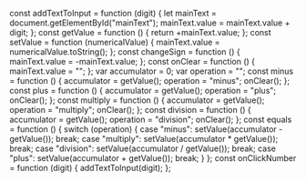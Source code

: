 const addTextToInput = function (digit) {
  let mainText = document.getElementById("mainText");
  mainText.value = mainText.value + digit;
};
const getValue = function () {
  return +mainText.value;
};
const setValue = function (numericalValue) {
  mainText.value = numericalValue.toString();
};
const changeSign = function () {
  mainText.value = -mainText.value;
};
const onClear = function () {
  mainText.value = "";
};
var accumulator = 0;
var operation = "";
const minus = function () {
  accumulator = getValue();
  operation = "minus";
  onClear();
};
const plus = function () {
  accumulator = getValue();
  operation = "plus";
  onClear();
};
const multiply = function () {
  accumulator = getValue();
  operation = "multiply";
  onClear();
};
const division = function () {
  accumulator = getValue();
  operation = "division";
  onClear();
};
const equals = function () {
  switch (operation) {
    case "minus":
      setValue(accumulator - getValue());
      break;
    case "multiply":
      setValue(accumulator * getValue());
      break;
    case "division":
      setValue(accumulator / getValue());
      break;
    case "plus":
      setValue(accumulator + getValue());
      break;
  }
};
const onClickNumber = function (digit) {
  addTextToInput(digit);
};
